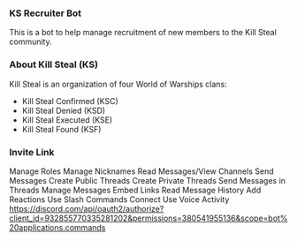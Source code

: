 ### KS Recruiter Bot
This is a bot to help manage recruitment of new members to the Kill Steal community. 

### About Kill Steal (KS)
Kill Steal is an organization of four World of Warships clans: 
- Kill Steal Confirmed (KSC)
- Kill Steal Denied (KSD)
- Kill Steal Executed (KSE)
- Kill Steal Found (KSF)

### Invite Link
Manage Roles
Manage Nicknames
Read Messages/View Channels
Send Messages
Create Public Threads
Create Private Threads
Send Messages in Threads
Manage Messages
Embed Links
Read Message History
Add Reactions
Use Slash Commands
Connect
Use Voice Activity
https://discord.com/api/oauth2/authorize?client_id=932855770335281202&permissions=380541955136&scope=bot%20applications.commands